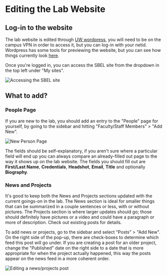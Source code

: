 # Editing the Lab Website

## Log-in to the website

The lab website is edited through [UW wordpress](https://wiscweb.wisc.edu/), you will need to be on the campus VPN in order to access it, but you can log-in with your netid. Wordpress has some tools for previewing the website, but you can see how things currently look [here](https://sbel.wisc.edu/).

Once you're logged in, you can access the SBEL site from the dropdown in the top left under "My sites".

![Accessing the SBEL site](/lab-wiki/images/fundamentals/access_site.png)

## What to add?

### People Page
If you are new to the lab, you should add an entry to the "People" page for yourself, by going to the sidebar and hitting "Faculty/Staff Members" > "Add New".

![New Person Page](/lab-wiki/images/fundamentals/people_page.png)

The fields should be self-explanatory, if you aren't sure where a particular field will end up you can always compare an already-filled out page to the way it shows up on the lab website. The fields you should fill out are **First/Last Name**, **Credentials**, **Headshot**, **Email**, **Title** and optionally **Biography**.

### News and Projects
It's good to keep both the News and Projects sections updated with the current goings-on in the lab. The News section is ideal for smaller things that can be summarized in a couple sentences or less, with or without pictures. The Projects section is where larger updates should go; those should definitely have pictures or a video and could have a paragraph or more of description. Check out existing posts for details. 

To add news or projects, go to the sidebar and select "Posts" > "Add New". On the right side of the pop-up, there are check-boxes to determine which feed this post will go under. If you are creating a post for an older project, change the "Published" date on the right side to a date that is more appropriate for when the project actually happened, this way the posts appear on the news feed in a more coherent order.

![Editing a news/projects post](/lab-wiki/images/fundamentals/edit_post.png)
